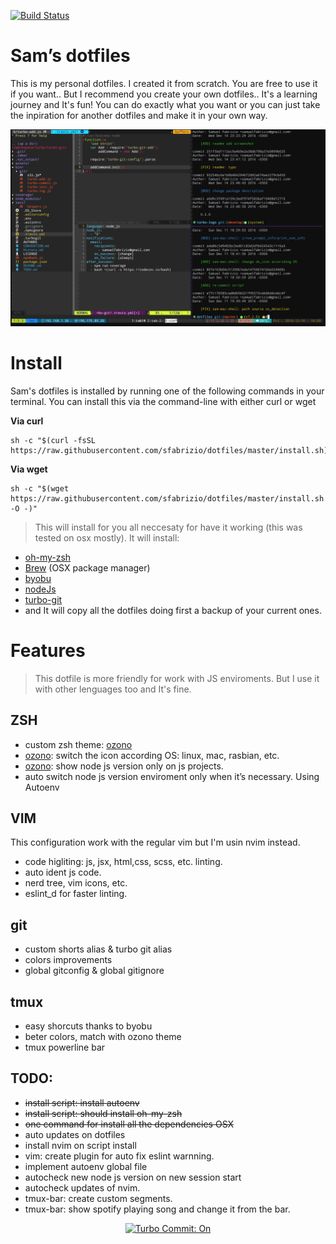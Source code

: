 [![Build Status](https://travis-ci.org/sfabrizio/dotfiles.svg?branch=master)](https://travis-ci.org/sfabrizio/dotfiles)
# Sam’s dotfiles

This is my personal dotfiles. I created it from scratch. You are free to use it if you want.. But I recommend you create your own dotfiles.. It's a learning journey and It's fun! You can do exactly what you want or you can just take the inpiration for another dotfiles and make it in your own way.

![my shell prompt & my vim](https://raw.githubusercontent.com/sfabrizio/dotfiles/master/screenshots/preview2.png)

# Install

Sam's dotfiles is installed by running one of the following commands in your terminal. You can install this via the command-line with either curl or wget


**Via curl**

```
sh -c "$(curl -fsSL https://raw.githubusercontent.com/sfabrizio/dotfiles/master/install.sh)"
```

**Via wget**
```
sh -c "$(wget https://raw.githubusercontent.com/sfabrizio/dotfiles/master/install.sh -O -)"
```

> This will install for you all neccesaty for have it working (this was tested on osx mostly). It will install:  
  - [oh-my-zsh](https://github.com/robbyrussell/oh-my-zsh)
  - [Brew](https://brew.sh/)  (OSX package manager)
  - [byobu](http://byobu.co/)
  - [nodeJs](https://nodejs.org/en/)
  - [turbo-git](https://github.com/labs-js/turbo-git)
  - and  It will copy all the dotfiles doing first a backup of your current ones.


# Features

> This dotfile is more friendly for work with JS enviroments. But I use it with other lenguages too and It's fine.

## ZSH
- custom zsh theme: [ozono](https://github.com/sfabrizio/ozono-zsh-theme)
- [ozono](https://github.com/sfabrizio/ozono-zsh-theme): switch the icon according OS: linux, mac, rasbian, etc.
- [ozono](https://github.com/sfabrizio/ozono-zsh-theme): show node js version only on js projects.
- auto switch node js version enviroment only when it’s necessary. Using Autoenv

## VIM

This configuration work with the regular vim but I'm usin nvim instead.

- code higliting: js, jsx, html,css, scss, etc. linting.
- auto ident js code.
- nerd tree, vim icons, etc.
- eslint_d for faster linting.

## git

- custom shorts alias & turbo git alias
- colors improvements
- global gitconfig & global gitignore

## tmux

- easy shorcuts thanks to byobu
- beter colors, match with ozono theme
- tmux powerline bar

## TODO:
- ~~install script: install autoenv~~
- ~~install script: should install oh-my-zsh~~
- ~~one command for install all the dependencies OSX~~
- auto updates on dotfiles
- install nvim on script install
- vim: create plugin for auto fix eslint warnning.
- implement autoenv global file
- autocheck new node js version on new session start
- autocheck updates of nvim.
- tmux-bar: create custom segments.
- tmux-bar: show spotify playing song and change it from the bar.

<p align="center">
  <a href="https://github.com/labs-js/turbo-git/blob/develop/README.md"><img src="https://img.shields.io/badge/Turbo_Commit-on-3DD1F2.svg" alt="Turbo Commit: On"/></a>
</p>
